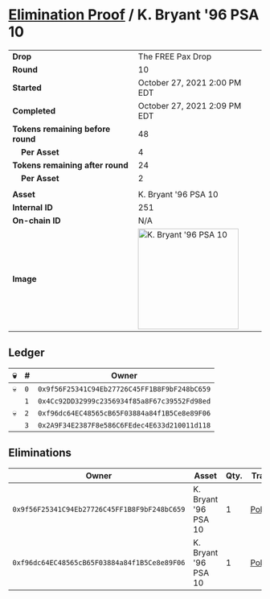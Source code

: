 # [Elimination Proof](./readme.md) / K. Bryant &#039;96 PSA 10

|||
|---|---|
| **Drop** | The FREE Pax Drop |
| **Round** | 10 |
| **Started** | October 27, 2021 2:00 PM EDT |
| **Completed** | October 27, 2021 2:09 PM EDT |
| **Tokens remaining before round** | 48 |
| **&nbsp;&nbsp;&nbsp;&nbsp;Per Asset** | 4 |
| **Tokens remaining after round** | 24 |
| **&nbsp;&nbsp;&nbsp;&nbsp;Per Asset** | 2 |
| | |
| **Asset** | K. Bryant &#039;96 PSA 10 |
| **Internal ID** | 251 |
| **On-chain ID** | N/A |
| **Image** | <img src="https://tcdn.blokpax.com/94aa4804-2e38-4fa3-87ed-d0dead901d21/f4ffcc6de6b3d5e4ed55bbf31529746653e3d9739e41fbbae636ae44904bc3cc.jpg" height="200" alt="K. Bryant &#039;96 PSA 10" /> |

## Ledger

| 💀 | # | Owner |
| --- | --- | --- |
| 💀 | `0` | `0x9f56F25341C94Eb27726C45FF1B8F9bF248bC659` |
|  | `1` | `0x4Cc92DD32999c2356934f85a8F67c39552Fd98ed` |
| 💀 | `2` | `0xf96dc64EC48565cB65F03884a84f1B5Ce8e89F06` |
|  | `3` | `0x2A9F34E2387F8e586C6FEdec4E633d210011d118` |


## Eliminations

| Owner | Asset | Qty. | Transaction |
| --- | --- | --- | --- |
| `0x9f56F25341C94Eb27726C45FF1B8F9bF248bC659` | K. Bryant '96 PSA 10 | 1 | [Polygonscan](https://polygonscan.com/tx/0xfa684e2075d18673dd4da1ee2508acd1965021f1f721157595704b15eede821d) |
| `0xf96dc64EC48565cB65F03884a84f1B5Ce8e89F06` | K. Bryant '96 PSA 10 | 1 | [Polygonscan](https://polygonscan.com/tx/0xed6fbe01605bc9ae59a8a2070855932a12ee5058c40e086d200e87a6794ea5a3) |
